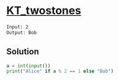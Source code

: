 # [KT_twostones](https://open.kattis.com/problems/twostones)



```txt
Input: 2
Output: Bob
```

## Solution

```py
a = int(input())
print("Alice" if a % 2 == 1 else "Bob")
```

